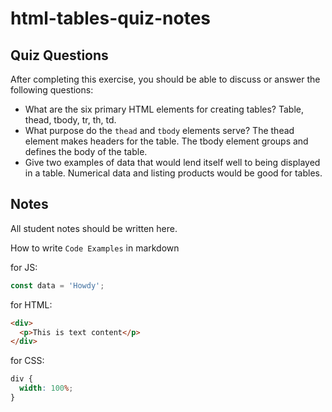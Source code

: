 # html-tables-quiz-notes

## Quiz Questions

After completing this exercise, you should be able to discuss or answer the following questions:

- What are the six primary HTML elements for creating tables?
  Table, thead, tbody, tr, th, td.
- What purpose do the `thead` and `tbody` elements serve?
  The thead element makes headers for the table. The tbody element groups and defines the body of the table.
- Give two examples of data that would lend itself well to being displayed in a table.
  Numerical data and listing products would be good for tables.

## Notes

All student notes should be written here.

How to write `Code Examples` in markdown

for JS:

```javascript
const data = 'Howdy';
```

for HTML:

```html
<div>
  <p>This is text content</p>
</div>
```

for CSS:

```css
div {
  width: 100%;
}
```
